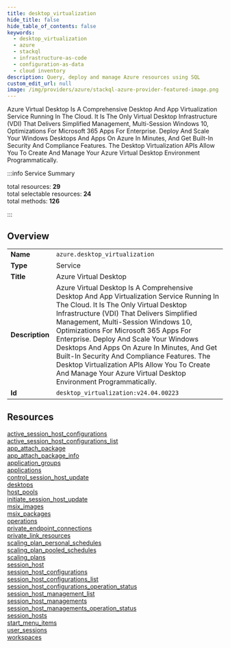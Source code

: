 ```yaml
---
title: desktop_virtualization
hide_title: false
hide_table_of_contents: false
keywords:
  - desktop_virtualization
  - azure
  - stackql
  - infrastructure-as-code
  - configuration-as-data
  - cloud inventory
description: Query, deploy and manage Azure resources using SQL
custom_edit_url: null
image: /img/providers/azure/stackql-azure-provider-featured-image.png
---
```


Azure Virtual Desktop Is A Comprehensive Desktop And App Virtualization Service Running In The Cloud. It Is The Only Virtual Desktop Infrastructure (VDI) That Delivers Simplified Management, Multi-Session Windows 10, Optimizations For Microsoft 365 Apps For Enterprise. Deploy And Scale Your Windows Desktops And Apps On Azure In Minutes, And Get Built-In Security And Compliance Features. The Desktop Virtualization APIs Allow You To Create And Manage Your Azure Virtual Desktop Environment Programmatically.  
    
:::info Service Summary

<div class="row">
<div class="providerDocColumn">
<span>total resources:&nbsp;<b>29</b></span><br />
<span>total selectable resources:&nbsp;<b>24</b></span><br />
<span>total methods:&nbsp;<b>126</b></span><br />
</div>
</div>

:::

## Overview
<table><tbody>
<tr><td><b>Name</b></td><td><code>azure.desktop_virtualization</code></td></tr>
<tr><td><b>Type</b></td><td>Service</td></tr>
<tr><td><b>Title</b></td><td>Azure Virtual Desktop</td></tr>
<tr><td><b>Description</b></td><td>Azure Virtual Desktop Is A Comprehensive Desktop And App Virtualization Service Running In The Cloud. It Is The Only Virtual Desktop Infrastructure (VDI) That Delivers Simplified Management, Multi-Session Windows 10, Optimizations For Microsoft 365 Apps For Enterprise. Deploy And Scale Your Windows Desktops And Apps On Azure In Minutes, And Get Built-In Security And Compliance Features. The Desktop Virtualization APIs Allow You To Create And Manage Your Azure Virtual Desktop Environment Programmatically.</td></tr>
<tr><td><b>Id</b></td><td><code>desktop_virtualization:v24.04.00223</code></td></tr>
</tbody></table>

## Resources
<div class="row">
<div class="providerDocColumn">
<a href="/providers/azure/desktop_virtualization/active_session_host_configurations/">active_session_host_configurations</a><br />
<a href="/providers/azure/desktop_virtualization/active_session_host_configurations_list/">active_session_host_configurations_list</a><br />
<a href="/providers/azure/desktop_virtualization/app_attach_package/">app_attach_package</a><br />
<a href="/providers/azure/desktop_virtualization/app_attach_package_info/">app_attach_package_info</a><br />
<a href="/providers/azure/desktop_virtualization/application_groups/">application_groups</a><br />
<a href="/providers/azure/desktop_virtualization/applications/">applications</a><br />
<a href="/providers/azure/desktop_virtualization/control_session_host_update/">control_session_host_update</a><br />
<a href="/providers/azure/desktop_virtualization/desktops/">desktops</a><br />
<a href="/providers/azure/desktop_virtualization/host_pools/">host_pools</a><br />
<a href="/providers/azure/desktop_virtualization/initiate_session_host_update/">initiate_session_host_update</a><br />
<a href="/providers/azure/desktop_virtualization/msix_images/">msix_images</a><br />
<a href="/providers/azure/desktop_virtualization/msix_packages/">msix_packages</a><br />
<a href="/providers/azure/desktop_virtualization/operations/">operations</a><br />
<a href="/providers/azure/desktop_virtualization/private_endpoint_connections/">private_endpoint_connections</a><br />
<a href="/providers/azure/desktop_virtualization/private_link_resources/">private_link_resources</a><br />
</div>
<div class="providerDocColumn">
<a href="/providers/azure/desktop_virtualization/scaling_plan_personal_schedules/">scaling_plan_personal_schedules</a><br />
<a href="/providers/azure/desktop_virtualization/scaling_plan_pooled_schedules/">scaling_plan_pooled_schedules</a><br />
<a href="/providers/azure/desktop_virtualization/scaling_plans/">scaling_plans</a><br />
<a href="/providers/azure/desktop_virtualization/session_host/">session_host</a><br />
<a href="/providers/azure/desktop_virtualization/session_host_configurations/">session_host_configurations</a><br />
<a href="/providers/azure/desktop_virtualization/session_host_configurations_list/">session_host_configurations_list</a><br />
<a href="/providers/azure/desktop_virtualization/session_host_configurations_operation_status/">session_host_configurations_operation_status</a><br />
<a href="/providers/azure/desktop_virtualization/session_host_management_list/">session_host_management_list</a><br />
<a href="/providers/azure/desktop_virtualization/session_host_managements/">session_host_managements</a><br />
<a href="/providers/azure/desktop_virtualization/session_host_managements_operation_status/">session_host_managements_operation_status</a><br />
<a href="/providers/azure/desktop_virtualization/session_hosts/">session_hosts</a><br />
<a href="/providers/azure/desktop_virtualization/start_menu_items/">start_menu_items</a><br />
<a href="/providers/azure/desktop_virtualization/user_sessions/">user_sessions</a><br />
<a href="/providers/azure/desktop_virtualization/workspaces/">workspaces</a><br />
</div>
</div>

